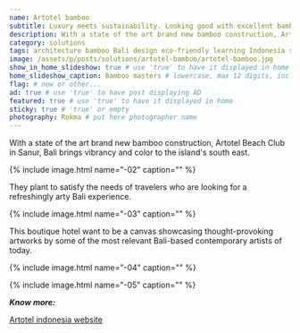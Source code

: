 ```yaml
---
name: Artotel bamboo
subtitle: Luxury meets sustainability. Looking good with excellent bamboo architecture in Sanur, Bali.
description: With a state of the art brand new bamboo construction, Artotel Beach Club in Sanur, Bali brings vibrancy and color to the island's south east. They plant to satisfy the needs of travelers who are looking for a refreshingly arty Bali experience.
category: solutions
tags: architecture bamboo Bali design eco-friendly learning Indonesia sustainable-construction wood
image: /assets/p/posts/solutions/artotel-bamboo/artotel-bamboo.jpg
show_in_home_slideshow: true # use 'true' to have it displayed in home slideshow
home_slideshow_caption: Bamboo masters # lowercase, max 12 digits, including spaces
flag: # new or other...
ad: true # use 'true' to have post displaying AD
featured: true # use 'true' to have it displayed in home
sticky: true # 'true' or empty
photography: Rokma # put here photographer name
---
```


With a state of the art brand new bamboo construction, Artotel Beach Club in Sanur, Bali brings vibrancy and color to the island's south east.

{% include image.html name="-02" caption="" %}

They plant to satisfy the needs of travelers who are looking for a refreshingly arty Bali experience.

{% include image.html name="-03" caption="" %}

This boutique hotel want to be a canvas showcasing thought-provoking artworks by some of the most relevant Bali-based contemporary artists of today.

{% include image.html name="-04" caption="" %}

{% include image.html name="-05" caption="" %}


**_Know more:_**

[Artotel indonesia website](https://www.artotelindonesia.com)
